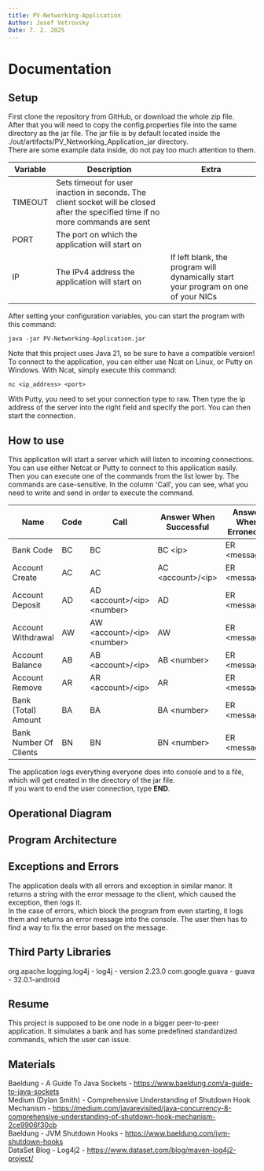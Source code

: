 ```yaml
---
title: PV-Networking-Application
Author: Josef Vetrovsky
Date: 7. 2. 2025
---
```


Documentation
===

Setup
---

First clone the repository from GitHub, or download the whole zip file.             
After that you will need to copy the config.properties file into the same directory as the jar file. The jar file 
is by default located inside the ./out/artifacts/PV_Networking_Application_jar directory.               
There are some example data inside, do not pay too much attention to them.              

| Variable | Description                                                                                                                       | Extra                                                                              |                  
|----------|-----------------------------------------------------------------------------------------------------------------------------------|------------------------------------------------------------------------------------|                  
| TIMEOUT  | Sets timeout for user inaction in seconds. The client socket will be closed after the specified time if no more commands are sent |                                                                                    |                  
| PORT     | The port on which the application will start on                                                                                   |                                                                                    |                
| IP       | The IPv4 address the application will start on                                                                                    | If left blank, the program will dynamically start your program on one of your NICs |                  

After setting your configuration variables, you can start the program with this command:

```shell
java -jar PV-Networking-Application.jar
```

Note that this project uses Java 21, so be sure to have a compatible version!               
To connect to the application, you can either use Ncat on Linux, or Putty on Windows. With Ncat, simply execute this
command:

```shell
nc <ip_address> <port>
```

With Putty, you need to set your connection type to raw. Then type the ip address of the server into the right field
and specify the port. You can then start the connection.

How to use
---

This application will start a server which will listen to incoming connections. You can use either Netcat or Putty
to connect to this application easily. Then you can execute one of the commands from the list lower by. The commands
are case-sensitive. In the column 'Call', you can see, what you need to write and send in order to execute the command.

| Name                   | Code | Call                                         | Answer When Successful        | Answer When Erroneous |
|------------------------|------|----------------------------------------------|-------------------------------|-----------------------|
| Bank Code              | BC   | BC                                           | BC &lt;ip&gt;                 | ER &lt;message&gt;    |
| Account Create         | AC   | AC                                           | AC &lt;account&gt;/&lt;ip&gt; | ER &lt;message&gt;    |
| Account Deposit        | AD   | AD &lt;account&gt;/&lt;ip&gt; &lt;number&gt; | AD                            | ER &lt;message&gt;    |
| Account Withdrawal     | AW   | AW &lt;account&gt;/&lt;ip&gt; &lt;number&gt; | AW                            | ER &lt;message&gt;    |
| Account Balance        | AB   | AB &lt;account&gt;/&lt;ip&gt;                | AB &lt;number&gt;             | ER &lt;message&gt;    |
| Account Remove         | AR   | AR &lt;account&gt;/&lt;ip&gt;                | AR                            | ER &lt;message&gt;    |
| Bank (Total) Amount    | BA   | BA                                           | BA &lt;number&gt;             | ER &lt;message&gt;    |
| Bank Number Of Clients | BN   | BN                                           | BN &lt;number&gt;             | ER &lt;message&gt;    |

The application logs everything everyone does into console and to a file, which will get created in the directory of the jar file.                  
If you want to end the user connection, type **END**.

Operational Diagram
---

Program Architecture
---

Exceptions and Errors
---

The application deals with all errors and exception in similar manor. It returns a string with the error message to
the client, which caused the exception, then logs it.           
In the case of errors, which block the program from even starting, it logs them and returns an error message into the
console. The user then has to find a way to fix the error based on the message.

Third Party Libraries
---

org.apache.logging.log4j - log4j - version 2.23.0
com.google.guava - guava - 32.0.1-android

Resume
---

This project is supposed to be one node in a bigger peer-to-peer application. It simulates a bank and has some
predefined standardized commands, which the user can issue.

Materials
---

Baeldung - A Guide To Java Sockets - https://www.baeldung.com/a-guide-to-java-sockets           
Medium (Dylan Smith) - Comprehensive Understanding of Shutdown Hook Mechanism - https://medium.com/javarevisited/java-concurrency-8-comprehensive-understanding-of-shutdown-hook-mechanism-2ce9906f30cb             
Baeldung - JVM Shutdown Hooks - https://www.baeldung.com/jvm-shutdown-hooks                 
DataSet Blog - Log4j2 - https://www.dataset.com/blog/maven-log4j2-project/          


